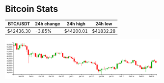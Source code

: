 # Bitcoin Stats

BTC/USDT|24h change|24h high|24h low|
|---|---|---|---|
|$42436.30|-3.85%|$44200.01|$41832.28|

<img src="./chart.svg">
